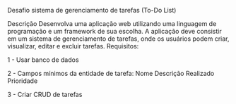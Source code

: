 Desafio sistema de gerenciamento de tarefas (To-Do List)


Descrição
Desenvolva uma aplicação web utilizando uma linguagem de programação e um framework de sua escolha. A aplicação deve consistir em um sistema de gerenciamento de tarefas, onde os usuários podem criar, visualizar, editar e excluir tarefas.
Requisitos:

1 - Usar banco de dados

2 - Campos mínimos da entidade de tarefa:
  Nome
  Descrição
  Realizado
  Prioridade
  
3 - Criar CRUD de tarefas
